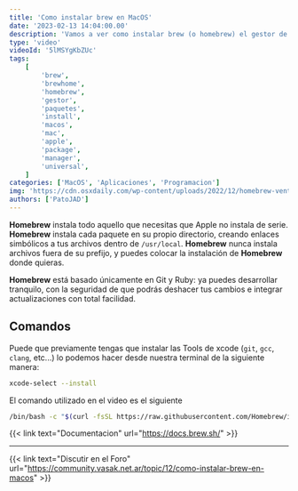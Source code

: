 ```yaml
---
title: 'Como instalar brew en MacOS'
date: '2023-02-13 14:04:00.00'
description: 'Vamos a ver como instalar brew (o homebrew) el gestor de paquetes para devs en MacOS.'
type: 'video'
videoId: '5lMSYgKbZUc'
tags:
    [
        'brew',
        'brewhome',
        'homebrew',
        'gestor',
        'paquetes',
        'install',
        'macos',
        'mac',
        'apple',
        'package',
        'manager',
        'universal',
    ]
categories: ['MacOS', 'Aplicaciones', 'Programacion']
img: 'https://cdn.osxdaily.com/wp-content/uploads/2022/12/homebrew-ventura-macos.jpg'
authors: ['PatoJAD']
---
```


**Homebrew** instala todo aquello que necesitas que Apple no instala de serie. **Homebrew** instala cada paquete en su propio directorio, creando enlaces simbólicos a tus archivos dentro de `/usr/local`. **Homebrew** nunca instala archivos fuera de su prefijo, y puedes colocar la instalación de **Homebrew** donde quieras.

**Homebrew** está basado únicamente en Git y Ruby: ya puedes desarrollar tranquilo, con la seguridad de que podrás deshacer tus cambios e integrar actualizaciones con total facilidad.

## Comandos

Puede que previamente tengas que instalar las Tools de xcode (`git`, `gcc`, `clang`, etc...) lo podemos hacer desde nuestra terminal de la siguiente manera:

```zsh
xcode-select --install
```

El comando utilizado en el video es el siguiente

```zsh
/bin/bash -c "$(curl -fsSL https://raw.githubusercontent.com/Homebrew/install/HEAD/install.sh)"
```

{{< link text="Documentacion" url="https://docs.brew.sh/" >}}

---

{{< link text="Discutir en el Foro" url="https://community.vasak.net.ar/topic/12/como-instalar-brew-en-macos" >}}
